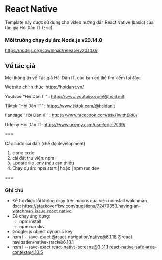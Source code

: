 # React Native

Template này được sử dụng cho video hướng dẫn React Native (basic) của tác giả Hỏi Dân IT (Eric)

### Môi trường chạy dự án: Node.js v20.14.0

https://nodejs.org/download/release/v20.14.0/

## Về tác giả

Mọi thông tin về Tác giả Hỏi Dân IT, các bạn có thể tìm kiếm tại đây:

Website chính thức: https://hoidanit.vn/

Youtube “Hỏi Dân IT” : https://www.youtube.com/@hoidanit

Tiktok “Hỏi Dân IT” : https://www.tiktok.com/@hoidanit

Fanpage “Hỏi Dân IT” : https://www.facebook.com/askITwithERIC/

Udemy Hỏi Dân IT: https://www.udemy.com/user/eric-7039/

===

Các bước cài đặt: (chế độ development)

1. clone code
2. cài đặt thư viện: npm i
3. Update file .env (nếu cần thiết)
4. Chạy dự án: npm start | hoặc | npm run dev

===

### Ghi chú

- Để fix được lỗi không chạy trên macos qua việc uninstall watchman, đọc: https://stackoverflow.com/questions/72479353/having-an-watchman-issue-react-native
- Để chạy ứng dụng:
  - npm install
  - npm run dev
- Google: js object dynamic key
- npm i --save-exact @react-navigation/native@6.1.18 @react-navigation/native-stack@6.10.1
- npm i --save-exact react-native-screens@3.31.1 react-native-safe-area-context@4.10.5
